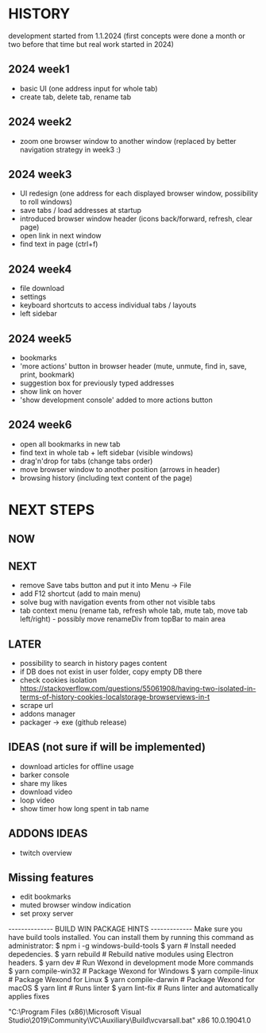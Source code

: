 # HISTORY
development started from 1.1.2024 
(first concepts were done a month or two before that time but real work started in 2024)

## 2024 week1 
* basic UI (one address input for whole tab)
* create tab, delete tab, rename tab

## 2024 week2 
* zoom one browser window to another window (replaced by better navigation strategy in week3 :)

## 2024 week3 
* UI redesign (one address for each displayed browser window, possibility to roll windows)
* save tabs / load addresses at startup
* introduced browser window header (icons back/forward, refresh, clear page)
* open link in next window
* find text in page (ctrl+f)

## 2024 week4 
* file download
* settings
* keyboard shortcuts to access individual tabs / layouts
* left sidebar

## 2024 week5 
* bookmarks
* 'more actions' button in browser header (mute, unmute, find in, save, print, bookmark)
* suggestion box for previously typed addresses
* show link on hover
* 'show development console' added to more actions button

## 2024 week6
* open all bookmarks in new tab
* find text in whole tab + left sidebar (visible windows)
* drag'n'drop for tabs (change tabs order)
* move browser window to another position (arrows in header)
* browsing history (including text content of the page)

# NEXT STEPS

## NOW

## NEXT
* remove Save tabs button and put it into Menu -> File
* add F12 shortcut (add to main menu)
* solve bug with navigation events from other not visible tabs
* tab context menu (rename tab, refresh whole tab, mute tab, move tab left/right) - possibly move renameDiv from topBar to main area

## LATER
* possibility to search in history pages content
* if DB does not exist in user folder, copy empty DB there
* check cookies isolation https://stackoverflow.com/questions/55061908/having-two-isolated-in-terms-of-history-cookies-localstorage-browserviews-in-t
* scrape url
* addons manager
* packager → exe (github release)

## IDEAS (not sure if will be implemented)
* download articles for offline usage
* barker console
* share my likes
* download video
* loop video
* show timer how long spent in tab name

## ADDONS IDEAS
* twitch overview

## Missing features
* edit bookmarks
* muted browser window indication
* set proxy server

-------------- BUILD WIN PACKAGE HINTS -------------
Make sure you have build tools installed. You can install them by running this command as administrator:
$ npm i -g windows-build-tools
$ yarn # Install needed depedencies.
$ yarn rebuild # Rebuild native modules using Electron headers.
$ yarn dev # Run Wexond in development mode
More commands
$ yarn compile-win32 # Package Wexond for Windows
$ yarn compile-linux # Package Wexond for Linux
$ yarn compile-darwin # Package Wexond for macOS
$ yarn lint # Runs linter
$ yarn lint-fix # Runs linter and automatically applies fixes


"C:\Program Files (x86)\Microsoft Visual Studio\2019\Community\VC\Auxiliary\Build\vcvarsall.bat" x86 10.0.19041.0
